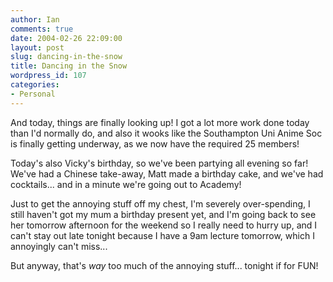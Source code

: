 ```yaml
---
author: Ian
comments: true
date: 2004-02-26 22:09:00
layout: post
slug: dancing-in-the-snow
title: Dancing in the Snow
wordpress_id: 107
categories:
- Personal
---
```


And today, things are finally looking up!  I got a lot more work done today than I'd normally do, and also it wooks like the Southampton Uni Anime Soc is finally getting underway, as we now have the required 25 members!  

Today's also Vicky's birthday, so we've been partying all evening so far!  We've had a Chinese take-away, Matt made a birthday cake, and we've had cocktails... and in a minute we're going out to Academy!  

Just to get the annoying stuff off my chest, I'm severely over-spending, I still haven't got my mum a birthday present yet, and I'm going back to see her tomorrow afternoon for the weekend so I really need to hurry up, and I can't stay out late tonight because I have a 9am lecture tomorrow, which I annoyingly can't miss...  

But anyway, that's *way* too much of the annoying stuff... tonight if for FUN!
